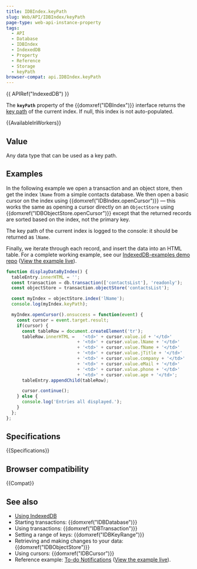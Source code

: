 ```yaml
---
title: IDBIndex.keyPath
slug: Web/API/IDBIndex/keyPath
page-type: web-api-instance-property
tags:
  - API
  - Database
  - IDBIndex
  - IndexedDB
  - Property
  - Reference
  - Storage
  - keyPath
browser-compat: api.IDBIndex.keyPath
---
```

{{ APIRef("IndexedDB") }}

The **`keyPath`** property of the {{domxref("IDBIndex")}}
interface returns the [key path](/en-US/docs/Web/API/IndexedDB_API/Basic_Terminology#key_path) of the current index. If null, this index is not auto-populated.

{{AvailableInWorkers}}

## Value

Any data type that can be used as a key path.

## Examples

In the following example we open a transaction and an object store, then get the
index `lName` from a simple contacts database. We then open a basic cursor on
the index using {{domxref("IDBIndex.openCursor")}} — this works the same as opening a
cursor directly on an `ObjectStore` using
{{domxref("IDBObjectStore.openCursor")}} except that the returned records are sorted
based on the index, not the primary key.

The key path of the current index is logged to the console: it should be returned
as `lName`.

Finally, we iterate through each record, and insert the data into an HTML table. For a
complete working example, see our [IndexedDB-examples demo repo](https://github.com/mdn/indexeddb-examples/tree/master/idbindex) ([View the example live](https://mdn.github.io/indexeddb-examples/idbindex/)).

```js
function displayDataByIndex() {
  tableEntry.innerHTML = '';
  const transaction = db.transaction(['contactsList'], 'readonly');
  const objectStore = transaction.objectStore('contactsList');

  const myIndex = objectStore.index('lName');
  console.log(myIndex.keyPath);

  myIndex.openCursor().onsuccess = function(event) {
    const cursor = event.target.result;
    if(cursor) {
      const tableRow = document.createElement('tr');
      tableRow.innerHTML =   '<td>' + cursor.value.id + '</td>'
                           + '<td>' + cursor.value.lName + '</td>'
                           + '<td>' + cursor.value.fName + '</td>'
                           + '<td>' + cursor.value.jTitle + '</td>'
                           + '<td>' + cursor.value.company + '</td>'
                           + '<td>' + cursor.value.eMail + '</td>'
                           + '<td>' + cursor.value.phone + '</td>'
                           + '<td>' + cursor.value.age + '</td>';
      tableEntry.appendChild(tableRow);

      cursor.continue();
    } else {
      console.log('Entries all displayed.');
    }
  };
};
```

## Specifications

{{Specifications}}

## Browser compatibility

{{Compat}}

## See also

- [Using IndexedDB](/en-US/docs/Web/API/IndexedDB_API/Using_IndexedDB)
- Starting transactions: {{domxref("IDBDatabase")}}
- Using transactions: {{domxref("IDBTransaction")}}
- Setting a range of keys: {{domxref("IDBKeyRange")}}
- Retrieving and making changes to your data: {{domxref("IDBObjectStore")}}
- Using cursors: {{domxref("IDBCursor")}}
- Reference example: [To-do Notifications](https://github.com/mdn/to-do-notifications/tree/gh-pages) ([View the example live](https://mdn.github.io/to-do-notifications/)).
